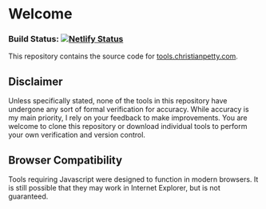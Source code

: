 # Welcome
### Build Status: [![Netlify Status](https://api.netlify.com/api/v1/badges/d6c5d336-e815-4597-9e60-df8c46a9fc43/deploy-status)](https://app.netlify.com/sites/christianpetty-tools/deploys)

This repository contains the source code for [tools.christianpetty.com](https://tools.christianpetty.com).

## Disclaimer
Unless specifically stated, none of the tools in this repository have undergone any sort of formal verification for accuracy. While accuracy is my main priority, I rely on your feedback to make improvements. You are welcome to clone this repository or download individual tools to perform your own verification and version control.

## Browser Compatibility
Tools requiring Javascript were designed to function in modern browsers. It is still possible that they may work in Internet Explorer, but is not guaranteed.
